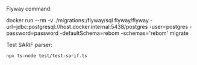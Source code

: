 Flyway command:

docker run --rm -v ./migrations:/flyway/sql flyway/flyway -url=jdbc:postgresql://host.docker.internal:5438/postgres -user=postgres -password=password -defaultSchema=rebom -schemas='rebom' migrate


Test SARIF parser:

```
npx ts-node test/test-sarif.ts
```

